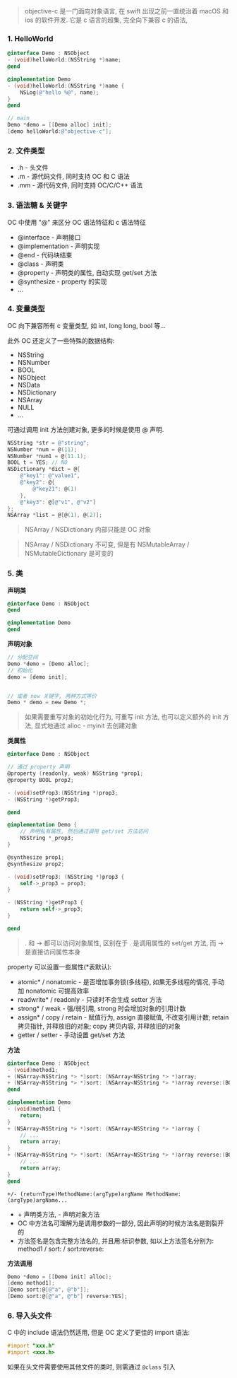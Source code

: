 > objective-c 是一门面向对象语言, 在 swift 出现之前一直统治着 macOS 和 ios 的软件开发. 它是 c 语言的超集, 完全向下兼容 c 的语法, 

### 1. HelloWorld

```objective-c
@interface Demo : NSObject
- (void)helloWorld:(NSString *)name;
@end

@implementation Demo
- (void)helloWorld:(NSString *)name {
    NSLog(@"hello %@", name);
}
@end

// main
Demo *demo = [[Demo alloc] init];
[demo helloWorld:@"objective-c"];

```

### 2. 文件类型

- .h - 头文件
- .m - 源代码文件, 同时支持 OC 和 C 语法
- .mm - 源代码文件, 同时支持 OC/C/C++ 语法


### 3. 语法糖 & 关键字

OC 中使用 "@" 来区分 OC 语法特征和 c 语法特征

- @interface - 声明接口
- @implementation - 声明实现
- @end - 代码块结束
- @class - 声明类
- @property - 声明类的属性, 自动实现 get/set 方法
- @synthesize - property 的实现
- ...


### 4. 变量类型

OC 向下兼容所有 c 变量类型, 如 int, long long, bool 等...

此外 OC 还定义了一些特殊的数据结构:

- NSString
- NSNumber
- BOOL
- NSObject
- NSData
- NSDictionary
- NSArray
- NULL
- ...


可通过调用 init 方法创建对象, 更多的时候是使用 @ 声明.
```objective-c
NSString *str = @"string";
NSNumber *num = @(11);
NSNumber *num1 = @(11.1);
BOOL t = YES; // NO
NSDictionary *dict = @{
    @"key1": @"value1",
    @"key2": @{
        @"key21": @(1)
    },
    @"key3": @[@"v1", @"v2"]
};
NSArray *list = @[@(1), @(2)];
```

> NSArray / NSDictionary 内部只能是 OC 对象

> NSArray / NSDictionary 不可变, 但是有 NSMutableArray / NSMutableDictionary
> 是可变的


### 5. 类

**声明类**

```objective-c
@interface Demo : NSObject
@end

@implementation Demo
@end
```

**声明对象**
```objective-c
// 分配空间
Demo *demo = [Demo alloc];
// 初始化
demo = [demo init];


// 或者 new 关键字, 两种方式等价
Demo * demo = new Demo *;
```

> 如果需要重写对象的初始化行为, 可重写 init 方法, 也可以定义额外的 init 方法, 显式地通过 alloc - myinit 去创建对象


**类属性**

```objective-c
@interface Demo : NSObject

// 通过 property 声明
@property (readonly, weak) NSString *prop1;
@property BOOL prop2;

- (void)setProp3:(NSString *)prop3;
- (NSString *)getProp3;

@end

@implementation Demo {
    // 声明私有属性, 然后通过调用 get/set 方法访问
    NSString *_prop3;
}

@synthesize prop1;
@synthesize prop2;

- (void)setProp3: (NSString *)prop3 {
    self->_prop3 = prop3;
}

- (NSString *)getProp3 {
    return self->_prop3;
}

@end
```

> . 和 -> 都可以访问对象属性, 区别在于 . 是调用属性的 set/get 方法, 而 -> 是直接访问属性本身

property 可以设置一些属性(\*表默认): 
- atomic\* / nonatomic - 是否增加事务锁(多线程), 如果无多线程的情况, 手动加 nonatomic 可提高效率
- readwrite\* / readonly - 只读时不会生成 setter 方法
- strong\* / weak - 强/弱引用, strong 时会增加对象的引用计数
- assign\* / copy / retain - 赋值行为, assign 直接赋值, 不改变引用计数; retain 拷贝指针, 并释放旧的对象; copy 拷贝内容, 并释放旧的对象
- getter / setter - 手动设置 get/set 方法


**方法**
```objective-c
@interface Demo : NSObject
- (void)method1;
+ (NSArray<NSString *> *)sort: (NSArray<NSString *> *)array;
+ (NSArray<NSString *> *)sort: (NSArray<NSString *> *)array reverse:(BOOL)reverse;
@end

@implementation Demo
- (void)method1 {
    return;
}
+ (NSArray<NSString *> *)sort: (NSArray<NSString *> *)array {
    // ...
    return array;
}
+ (NSArray<NSString *> *)sort: (NSArray<NSString *> *)array reverse:(BOOL)reverse {
    // ...
    return array;
}
@end
```

`+/- (returnType)MethodName:(argType)argName MethodName:(argType)argName...`
- \+ 声明类方法, - 声明对象方法
- OC 中方法名可理解为是调用参数的一部分, 因此声明的时候方法名是割裂开的
- 方法签名是包含完整方法名的, 并且用:标识参数, 如以上方法签名分别为: method1 / sort: / sort:reverse:


**方法调用**

```objective-c
Demo *demo = [[Demo init] alloc];
[demo method1];
[Demo sort:@[@"a", @"b"]];
[Demo sort:@[@"a", @"b"] reverse:YES];
```


### 6. 导入头文件

C 中的 include 语法仍然适用, 但是 OC 定义了更佳的 import 语法:
```objective-c
#import "xxx.h"
#import <xxx.h>
```

如果在头文件需要使用其他文件的类时, 则需通过 `@class` 引入
